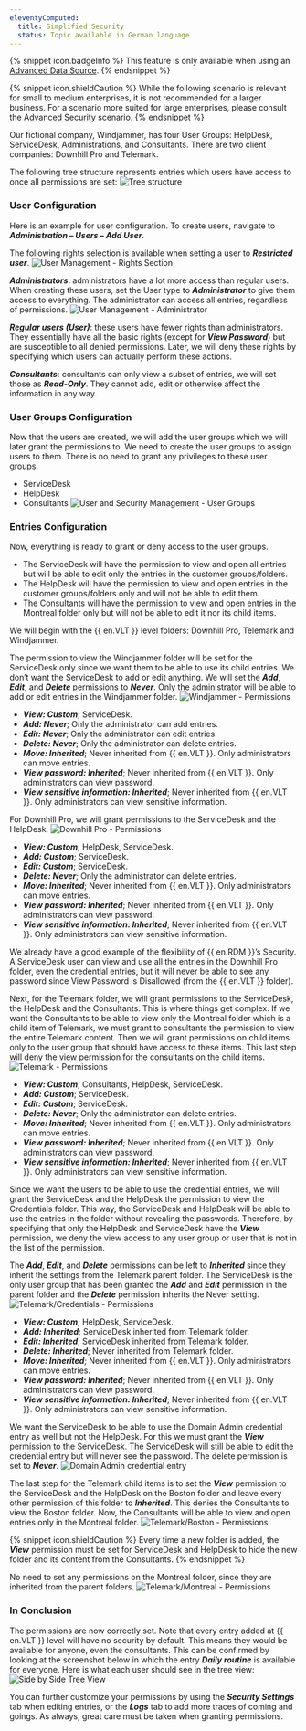 ```yaml
---
eleventyComputed:
  title: Simplified Security
  status: Topic available in German language
---
```

{% snippet icon.badgeInfo %}
This feature is only available when using an [Advanced Data Source](/rdm/windows/data-sources/data-sources-types/advanced-data-sources/).
{% endsnippet %}

{% snippet icon.shieldCaution %}
While the following scenario is relevant for small to medium enterprises, it is not recommended for a larger business. For a scenario more suited for large enterprises, please consult the [Advanced Security](/rdm/windows/user-groups-based-access-control/scenarios/advanced-security/) scenario.
{% endsnippet %}

Our fictional company, Windjammer, has four User Groups: HelpDesk, ServiceDesk, Administrations, and Consultants. There are two client companies: Downhill Pro and Telemark.

The following tree structure represents entries which users have access to once all permissions are set:
![Tree structure](https://cdnweb.devolutions.net/docs/en/rdm/windows/RDMWin6055.png)

### User Configuration
Here is an example for user configuration. To create users, navigate to ***Administration – Users – Add User***.

The following rights selection is available when setting a user to ***Restricted user***.
![User Management - Rights Section](https://cdnweb.devolutions.net/docs/en/rdm/windows/RDMWin6105.png)

***Administrators***: administrators have a lot more access than regular users. When creating these users, set the User type to ***Administrator*** to give them access to everything. The administrator can access all entries, regardless of permissions.
![User Management - Administrator](https://cdnweb.devolutions.net/docs/en/rdm/windows/RDMWin6057.png)

***Regular users (User)***: these users have fewer rights than administrators. They essentially have all the basic rights (except for ***View Password***) but are susceptible to all denied permissions. Later, we will deny these rights by specifying which users can actually perform these actions.

***Consultants***: consultants can only view a subset of entries, we will set those as ***Read-Only***. They cannot add, edit or otherwise affect the information in any way.

### User Groups Configuration
Now that the users are created, we will add the user groups which we will later grant the permissions to. We need to create the user groups to assign users to them. There is no need to grant any privileges to these user groups.
* ServiceDesk
* HelpDesk
* Consultants
![User and Security Management - User Groups](https://cdnweb.devolutions.net/docs/en/rdm/windows/RDMWin6106.png)

### Entries Configuration
Now, everything is ready to grant or deny access to the user groups.

* The ServiceDesk will have the permission to view and open all entries but will be able to edit only the entries in the customer groups/folders.
* The HelpDesk will have the permission to view and open entries in the customer groups/folders only and will not be able to edit them.
* The Consultants will have the permission to view and open entries in the Montreal folder only but will not be able to edit it nor its child items.

We will begin with the {{ en.VLT }} level folders: Downhill Pro, Telemark and Windjammer.

The permission to view the Windjammer folder will be set for the ServiceDesk only since we want them to be able to use its child entries. We don’t want the ServiceDesk to add or edit anything. We will set the ***Add***, ***Edit***, and ***Delete*** permissions to ***Never***. Only the administrator will be able to add or edit entries in the Windjammer folder.
![Windjammer - Permissions](https://cdnweb.devolutions.net/docs/en/rdm/windows/RDMWin6112.png)

* ***View: Custom***; ServiceDesk.
* ***Add: Never***; Only the administrator can add entries.
* ***Edit: Never***; Only the administrator can edit entries.
* ***Delete: Never***; Only the administrator can delete entries.
* ***Move: Inherited***; Never inherited from {{ en.VLT }}. Only administrators can move entries.
* ***View password: Inherited***; Never inherited from {{ en.VLT }}. Only administrators can view password.
* ***View sensitive information: Inherited***; Never inherited from {{ en.VLT }}. Only administrators can view sensitive information.

For Downhill Pro, we will grant permissions to the ServiceDesk and the HelpDesk.
![Downhill Pro - Permissions](https://cdnweb.devolutions.net/docs/en/rdm/windows/RDMWin6116.png)

* ***View: Custom***; HelpDesk, ServiceDesk.
* ***Add: Custom***; ServiceDesk.
* ***Edit: Custom***; ServiceDesk.
* ***Delete: Never***; Only the administrator can delete entries.
* ***Move: Inherited***; Never inherited from {{ en.VLT }}. Only administrators can move entries.
* ***View password: Inherited***; Never inherited from {{ en.VLT }}. Only administrators can view password.
* ***View sensitive information: Inherited***; Never inherited from {{ en.VLT }}. Only administrators can view sensitive information.

We already have a good example of the flexibility of {{ en.RDM }}’s Security. A ServiceDesk user can view and use all the entries in the Downhill Pro folder, even the credential entries, but it will never be able to see any password since View Password is Disallowed (from the {{ en.VLT }} folder).

Next, for the Telemark folder, we will grant permissions to the ServiceDesk, the HelpDesk and the Consultants. This is where things get complex. If we want the Consultants to be able to view only the Montreal folder which is a child item of Telemark, we must grant to consultants the permission to view the entire Telemark content. Then we will grant permissions on child items only to the user group that should have access to these items. This last step will deny the view permission for the consultants on the child items.
![Telemark - Permissions](https://cdnweb.devolutions.net/docs/en/rdm/windows/RDMWin6110.png)

* ***View: Custom***; Consultants, HelpDesk, ServiceDesk.
* ***Add: Custom***; ServiceDesk.
* ***Edit: Custom***; ServiceDesk.
* ***Delete: Never***; Only the administrator can delete entries.
* ***Move: Inherited***; Never inherited from {{ en.VLT }}. Only administrators can move entries.
* ***View password: Inherited***; Never inherited from {{ en.VLT }}. Only administrators can view password.
* ***View sensitive information: Inherited***; Never inherited from {{ en.VLT }}. Only administrators can view sensitive information.

Since we want the users to be able to use the credential entries, we will grant the ServiceDesk and the HelpDesk the permission to view the Credentials folder. This way, the ServiceDesk and HelpDesk will be able to use the entries in the folder without revealing the passwords. Therefore, by specifying that only the HelpDesk and ServiceDesk have the ***View*** permission, we deny the view access to any user group or user that is not in the list of the permission.

The ***Add***, ***Edit***, and ***Delete*** permissions can be left to ***Inherited*** since they inherit the settings from the Telemark parent folder. The ServiceDesk is the only user group that has been granted the ***Add*** and ***Edit*** permission in the parent folder and the ***Delete*** permission inherits the Never setting.
![Telemark/Credentials - Permissions](https://cdnweb.devolutions.net/docs/en/rdm/windows/RDMWin6115.png)

* ***View: Custom***; HelpDesk, ServiceDesk.
* ***Add: Inherited***; ServiceDesk inherited from Telemark folder.
* ***Edit: Inherited***; ServiceDesk inherited from Telemark folder.
* ***Delete: Inherited***; Never inherited from Telemark folder.
* ***Move: Inherited***; Never inherited from {{ en.VLT }}. Only administrators can move entries.
* ***View password: Inherited***; Never inherited from {{ en.VLT }}. Only administrators can view password.
* ***View sensitive information: Inherited***; Never inherited from {{ en.VLT }}. Only administrators can view sensitive information.

We want the ServiceDesk to be able to use the Domain Admin credential entry as well but not the HelpDesk. For this we must grant the ***View*** permission to the ServiceDesk. The ServiceDesk will still be able to edit the credential entry but will never see the password. The delete permission is set to ***Never***.
![Domain Admin credential entry](https://cdnweb.devolutions.net/docs/en/rdm/windows/RDMWin6108.png)

The last step for the Telemark child items is to set the ***View*** permission to the ServiceDesk and the HelpDesk on the Boston folder and leave every other permission of this folder to ***Inherited***. This denies the Consultants to view the Boston folder. Now, the Consultants will be able to view and open entries only in the Montreal folder.
![Telemark/Boston - Permissions](https://cdnweb.devolutions.net/docs/en/rdm/windows/RDMWin6109.png)

{% snippet icon.shieldCaution %}
Every time a new folder is added, the ***View*** permission must be set for ServiceDesk and HelpDesk to hide the new folder and its content from the Consultants.
{% endsnippet %}

No need to set any permissions on the Montreal folder, since they are inherited from the parent folders.
![Telemark/Montreal - Permissions](https://cdnweb.devolutions.net/docs/en/rdm/windows/RDMWin6120.png)

### In Conclusion
The permissions are now correctly set. Note that every entry added at {{ en.VLT }} level will have no security by default. This means they would be available for anyone, even the consultants. This can be confirmed by looking at the screenshot below in which the entry ***Daily routine*** is available for everyone. Here is what each user should see in the tree view:
![Side by Side Tree View](https://cdnweb.devolutions.net/docs/en/rdm/windows/RDMWin6065.png)

You can further customize your permissions by using the ***Security Settings*** tab when editing entries, or the ***Logs*** tab to add more traces of coming and goings. As always, great care must be taken when granting permissions.
